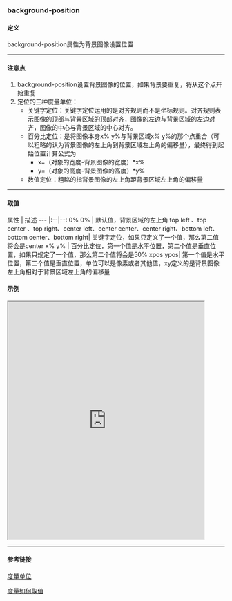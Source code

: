 ### background-position

#### 定义
background-position属性为背景图像设置位置

---

#### 注意点
1. background-position设置背景图像的位置，如果背景要重复，将从这个点开始重复
2. 定位的三种度量单位：
   + 关键字定位：关键字定位运用的是对齐规则而不是坐标规则。对齐规则表示图像的顶部与背景区域的顶部对齐，图像的左边与背景区域的左边对齐，图像的中心与背景区域的中心对齐。
   + 百分比定位：是将图像本身x% y%与背景区域x% y%的那个点重合（可以粗略的认为背景图像的左上角到背景区域左上角的偏移量），最终得到起始位置计算公式为
      + x=（对象的宽度-背景图像的宽度）*x%
      + y=（对象的高度-背景图像的高度）*y%
   + 数值定位：粗略的指背景图像的左上角距背景区域左上角的偏移量


---

#### 取值
属性 | 描述 
--- |:--|--:
0% 0% | 默认值，背景区域的左上角
top left 、top center 、top right、center left、center center、center right、bottom left、bottom center、bottom right| 关键字定位，如果只定义了一个值，那么第二值将会是center
x% y% | 百分比定位，第一个值是水平位置，第二个值是垂直位置，如果只规定了一个值，那么第二个值将会是50%
xpos ypos| 第一个值是水平位置，第二个值是垂直位置，单位可以是像素或者其他值，xy定义的是背景图像左上角相对于背景区域左上角的偏移量


#### 示例
<iframe width="90%" height="550" src="https://codepen.io/superwtt/embed/OJMdeQM?height=450&theme-id=default&default-tab=result"></iframe>

---

#### 参考链接
[度量单位](https://blog.csdn.net/ixygj197875/article/details/79333151)

[度量如何取值](https://blog.csdn.net/qq_39207948/article/details/80172332)
